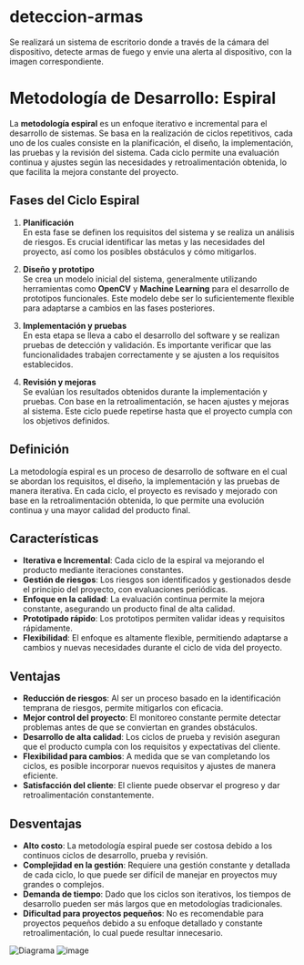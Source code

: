 # deteccion-armas
Se realizará un sistema de escritorio donde a través de la cámara del dispositivo, detecte armas de fuego y envie una alerta al dispositivo, con la imagen correspondiente.

# Metodología de Desarrollo: Espiral

La **metodología espiral** es un enfoque iterativo e incremental para el desarrollo de sistemas. Se basa en la realización de ciclos repetitivos, cada uno de los cuales consiste en la planificación, el diseño, la implementación, las pruebas y la revisión del sistema. Cada ciclo permite una evaluación continua y ajustes según las necesidades y retroalimentación obtenida, lo que facilita la mejora constante del proyecto.

## Fases del Ciclo Espiral

1. **Planificación**  
   En esta fase se definen los requisitos del sistema y se realiza un análisis de riesgos. Es crucial identificar las metas y las necesidades del proyecto, así como los posibles obstáculos y cómo mitigarlos.

2. **Diseño y prototipo**  
   Se crea un modelo inicial del sistema, generalmente utilizando herramientas como **OpenCV** y **Machine Learning** para el desarrollo de prototipos funcionales. Este modelo debe ser lo suficientemente flexible para adaptarse a cambios en las fases posteriores.

3. **Implementación y pruebas**  
   En esta etapa se lleva a cabo el desarrollo del software y se realizan pruebas de detección y validación. Es importante verificar que las funcionalidades trabajen correctamente y se ajusten a los requisitos establecidos.

4. **Revisión y mejoras**  
   Se evalúan los resultados obtenidos durante la implementación y pruebas. Con base en la retroalimentación, se hacen ajustes y mejoras al sistema. Este ciclo puede repetirse hasta que el proyecto cumpla con los objetivos definidos.

## Definición

La metodología espiral es un proceso de desarrollo de software en el cual se abordan los requisitos, el diseño, la implementación y las pruebas de manera iterativa. En cada ciclo, el proyecto es revisado y mejorado con base en la retroalimentación obtenida, lo que permite una evolución continua y una mayor calidad del producto final.

## Características

- **Iterativa e Incremental**: Cada ciclo de la espiral va mejorando el producto mediante iteraciones constantes.
- **Gestión de riesgos**: Los riesgos son identificados y gestionados desde el principio del proyecto, con evaluaciones periódicas.
- **Enfoque en la calidad**: La evaluación continua permite la mejora constante, asegurando un producto final de alta calidad.
- **Prototipado rápido**: Los prototipos permiten validar ideas y requisitos rápidamente.
- **Flexibilidad**: El enfoque es altamente flexible, permitiendo adaptarse a cambios y nuevas necesidades durante el ciclo de vida del proyecto.

## Ventajas

- **Reducción de riesgos**: Al ser un proceso basado en la identificación temprana de riesgos, permite mitigarlos con eficacia.
- **Mejor control del proyecto**: El monitoreo constante permite detectar problemas antes de que se conviertan en grandes obstáculos.
- **Desarrollo de alta calidad**: Los ciclos de prueba y revisión aseguran que el producto cumpla con los requisitos y expectativas del cliente.
- **Flexibilidad para cambios**: A medida que se van completando los ciclos, es posible incorporar nuevos requisitos y ajustes de manera eficiente.
- **Satisfacción del cliente**: El cliente puede observar el progreso y dar retroalimentación constantemente.

## Desventajas

- **Alto costo**: La metodología espiral puede ser costosa debido a los continuos ciclos de desarrollo, prueba y revisión.
- **Complejidad en la gestión**: Requiere una gestión constante y detallada de cada ciclo, lo que puede ser difícil de manejar en proyectos muy grandes o complejos.
- **Demanda de tiempo**: Dado que los ciclos son iterativos, los tiempos de desarrollo pueden ser más largos que en metodologías tradicionales.
- **Dificultad para proyectos pequeños**: No es recomendable para proyectos pequeños debido a su enfoque detallado y constante retroalimentación, lo cual puede resultar innecesario.

![Diagrama]([https://example.com/ruta/a/mi_imagen.png](https://www.lifeder.com/wp-content/uploads/2020/02/Analisis-1.jpg))
![image](https://github.com/user-attachments/assets/e92515ff-ab5e-404a-8c45-f9e8c3eda8ca)
